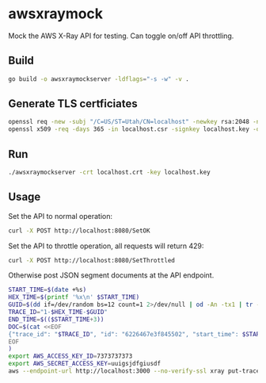 # awsxraymock

Mock the AWS X-Ray API for testing. Can toggle on/off API throttling.

## Build

```sh
go build -o awsxraymockserver -ldflags="-s -w" -v .
```

## Generate TLS certficiates

```sh
openssl req -new -subj "/C=US/ST=Utah/CN=localhost" -newkey rsa:2048 -nodes -keyout localhost.key -out localhost.csr
openssl x509 -req -days 365 -in localhost.csr -signkey localhost.key -out localhost.crt
```

## Run

```sh
./awsxraymockserver -crt localhost.crt -key localhost.key
```

## Usage

Set the API to normal operation:

```sh
curl -X POST http://localhost:8080/SetOK
```

Set the API to throttle operation, all requests will return 429:

```sh
curl -X POST http://localhost:8080/SetThrottled
```

Otherwise post JSON segment documents at the API endpoint.

```sh
START_TIME=$(date +%s)
HEX_TIME=$(printf '%x\n' $START_TIME)
GUID=$(dd if=/dev/random bs=12 count=1 2>/dev/null | od -An -tx1 | tr -d ' \t\n')
TRACE_ID="1-$HEX_TIME-$GUID"
END_TIME=$(($START_TIME+3))
DOC=$(cat <<EOF
{"trace_id": "$TRACE_ID", "id": "6226467e3f845502", "start_time": $START_TIME.37518, "end_time": $END_TIME.4042, "name": "test.elasticbeanstalk.com"}
EOF
)
export AWS_ACCESS_KEY_ID=7373737373
export AWS_SECRET_ACCESS_KEY=uuigsjdfgiusdf
aws --endpoint-url http://localhost:3000 --no-verify-ssl xray put-trace-segments --trace-segment-documents "$DOC"
```
